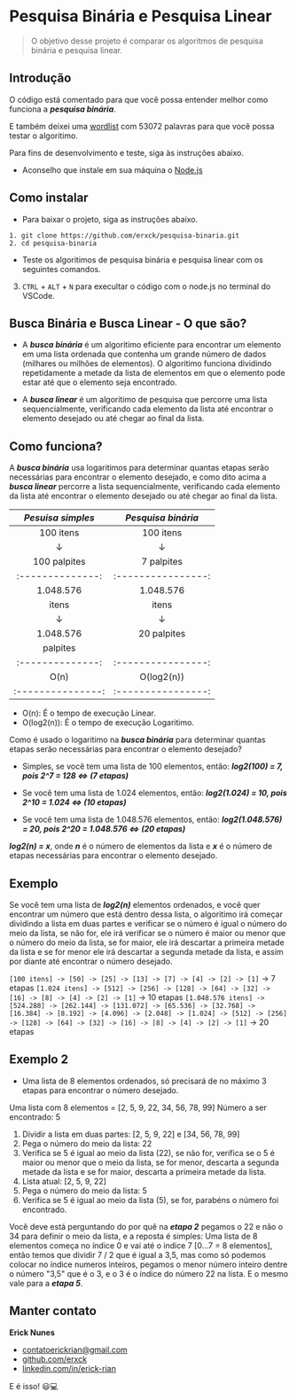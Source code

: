# Pesquisa Binária e Pesquisa Linear

> O objetivo desse projeto é comparar os algoritmos de pesquisa binária e pesquisa linear.

## Introdução

O código está comentado para que você possa entender melhor como funciona a **_pesquisa binária_**.

E também deixei uma [wordlist](https://github.com/douglasbuzatto/WordLists) com 53072 palavras para que você possa testar o algoritimo.

Para fins de desenvolvimento e teste, siga às instruções abaixo.

- Aconselho que instale em sua máquina o [Node.js](https://nodejs.org/en)

## Como instalar

- Para baixar o projeto, siga as instruções abaixo.

```
1. git clone https://github.com/erxck/pesquisa-binaria.git
2. cd pesquisa-binaria
```

- Teste os algoritimos de pesquisa binária e pesquisa linear com os seguintes comandos.

3. `CTRL` + `ALT` + `N` para execultar o código com o node.js no terminal do VSCode.

## Busca Binária e Busca Linear - O que são?

- A **_busca binária_** é um algoritimo eficiente para encontrar um elemento em uma lista ordenada que contenha um grande número de dados (milhares ou milhões de elementos). O algoritimo funciona dividindo repetidamente a metade da lista de elementos em que o elemento pode estar até que o elemento seja encontrado.

- A **_busca linear_** é um algoritimo de pesquisa que percorre uma lista sequencialmente, verificando cada elemento da lista até encontrar o elemento desejado ou até chegar ao final da lista.

## Como funciona?

A **_busca binária_** usa logaritimos para determinar quantas etapas serão necessárias para encontrar o elemento desejado, e como dito acima a **_busca linear_** percorre a lista sequencialmente, verificando cada elemento da lista até encontrar o elemento desejado ou até chegar ao final da lista.

| **_Pesuisa simples_** | **_Pesquisa binária_** |
| :-------------------: | :--------------------: |
|       100 itens       |       100 itens        |
|           ↓           |           ↓            |
|     100 palpites      |       7 palpites       |
|   :--------------:    |   :----------------:   |
|       1.048.576       |       1.048.576        |
|         itens         |         itens          |
|           ↓           |           ↓            |
|       1.048.576       |      20 palpites       |
|       palpites        |                        |
|   :--------------:    |   :----------------:   |
|         O(n)          |       O(log2(n))       |
|   :---------------:   |   :----------------:   |

- O(n): É o tempo de execução Linear.
- O(log2(n)): É o tempo de execução Logaritimo.

Como é usado o logaritimo na **_busca binária_** para determinar quantas etapas serão necessárias para encontrar o elemento desejado?

- Simples, se você tem uma lista de 100 elementos, então: **_log2(100) = 7, pois 2^7 = 128 <=> (7 etapas)_**

- Se você tem uma lista de 1.024 elementos, então: **_log2(1.024) = 10, pois 2^10 = 1.024 <=> (10 etapas)_**

- Se você tem uma lista de 1.048.576 elementos, então: **_log2(1.048.576) = 20, pois 2^20 = 1.048.576 <=> (20 etapas)_**

**_log2(n) = x_**, onde **_n_** é o número de elementos da lista e **_x_** é o número de etapas necessárias para encontrar o elemento desejado.

## Exemplo

Se você tem uma lista de **_log2(n)_** elementos ordenados, e você quer encontrar um número que está dentro dessa lista, o algoritimo irá começar dividindo a lista em duas partes e verificar se o número é igual o número do meio da lista, se não for, ele irá verificar se o número é maior ou menor que o número do meio da lista, se for maior, ele irá descartar a primeira metade da lista e se for menor ele irá descartar a segunda metade da lista, e assim por diante até encontrar o número desejado.

`[100 itens] -> [50] -> [25] -> [13] -> [7] -> [4] -> [2] -> [1]` -> 7 etapas
`[1.024 itens] -> [512] -> [256] -> [128] -> [64] -> [32] -> [16] -> [8] -> [4] -> [2] -> [1]` -> 10 etapas
`[1.048.576 itens] -> [524.288] -> [262.144] -> [131.072] -> [65.536] -> [32.768] -> [16.384] -> [8.192] -> [4.096] -> [2.048] -> [1.024] -> [512] -> [256] -> [128] -> [64] -> [32] -> [16] -> [8] -> [4] -> [2] -> [1]` -> 20 etapas

## Exemplo 2

- Uma lista de 8 elementos ordenados, só precisará de no máximo 3 etapas para encontrar o número desejado.

Uma lista com 8 elementos = [2, 5, 9, 22, 34, 56, 78, 99]
Número a ser encontrado: 5

1. Dividir a lista em duas partes: [2, 5, 9, 22] e [34, 56, 78, 99]
2. Pega o número do meio da lista: 22
3. Verifica se 5 é igual ao meio da lista (22), se não for, verifica se o 5 é maior ou menor que o meio da lista, se for menor, descarta a segunda metade da lista e se for maior, descarta a primeira metade da lista.
4. Lista atual: [2, 5, 9, 22]
5. Pega o número do meio da lista: 5
6. Verifica se 5 é igual ao meio da lista (5), se for, parabéns o número foi encontrado.

Você deve está perguntando do por quê na **_etapa 2_** pegamos o 22 e não o 34 para definir o meio da lista, e a reposta é simples: Uma lista de 8 elementos começa no índice 0 e vai até o indice 7 [0...7 = 8 elementos], então temos que dividir 7 / 2 que é igual a 3,5, mas como só podemos colocar no índice numeros inteiros, pegamos o menor número inteiro dentre o número "3,5" que é o 3, e o 3 é o índice do número 22 na lista. E o mesmo vale para a **_etapa 5_**.

## Manter contato

**Erick Nunes**

- [contatoerickrian@gmail.com](mailto:contatoerickrian@gmail.com)
- [github.com/erxck](https://github.com/erxck)
- [linkedin.com/in/erick-rian](https://linkedin.com/in/erick-rian)

E é isso! 😃💻
